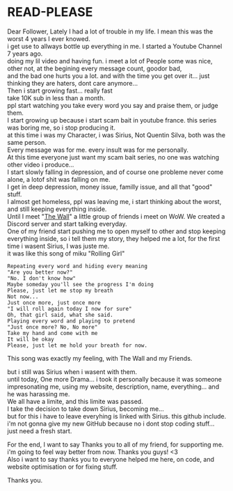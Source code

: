 # READ-PLEASE
Dear Follower, Lately I had a lot of trouble in my life. I mean this was the worst 4 years I ever knowed.  
i get use to allways bottle up everything in me. I started a Youtube Channel 7 years ago.  
doing my lil video and having fun. i meet a lot of People some was nice, other not, at the begining every message count, goodor bad,  
and the bad one hurts you a lot. and with the time you get over it... just thinking they are haters, dont care anymore...  
Then i start growing fast... really fast  
take 10K sub in less than a month.    
ppl start watching you take every word you say and praise them, or judge them.  
I start growing up because i start scam bait in youtube france. this series was boring me, so i stop producing it.  
at this time i was my Character, i was Sirius, Not Quentin Silva, both was the same person.  
Every message was for me. every insult was for me personally.  
At this time everyone just want my scam bait series, no one was watching other video i produce...  
I start slowly falling in depression, and of course one probleme never come alone, a lotof shit was falling on me.  
I get in deep depression, money issue, familly issue, and all that "good" stuff.  
I almost get homeless, ppl was leaving me, i start thinking about the worst, and still keeping everything inside.  
Until I meet "[The Wall](http://TheWall.ovh)" a little group of friends i meet on WoW. We created a Discord server and start talking everyday.  
One of my friend start pushing me to open myself to other and stop keeping everything inside, so i tell them my story, they helped me a lot, for the first time i wasent Sirius, I was juste me.  
it was like this song of miku "Rolling Girl"  
  ```
Repeating every word and hiding every meaning
"Are you better now?"
"No. I don't know how"
Maybe someday you'll see the progress I'm doing
Please, just let me stop my breath
Not now...
Just once more, just once more
"I will roll again today I now for sure"
Oh, that girl said, what she said.
Playing every word and playing to pretend
"Just once more? No, No more"
Take my hand and come with me
It will be okay
Please, just let me hold your breath for now.
```  

This song was exactly my feeling, with The Wall and my Friends.  
  
  
but i still was Sirius when i wasent with them.   
until today, One more Drama... i took it personally because it was someone impresonating me, using my website, description, name, everything... and he was harassing me.  
We all have a limite, and this limite was passed.  
I take the decision to take down Sirius, becoming me...  
but for this i have to leave everyhing is linked with Sirius. this github include.  
i'm not gonna give my new GitHub because no i dont stop coding stuff... just need a fresh start.  
  
For the end, I want to say Thanks you to all of my friend, for supporting me.  
i'm going to feel way better from now. Thanks you guys! <3  
Also i want to say thanks you to everyone helped me here, on code, and website optimisation or for fixing stuff.  
  
Thanks you.
